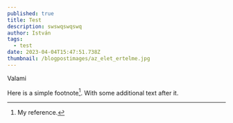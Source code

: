 ```yaml
---
published: true
title: Test
description: swswqswqswq
author: István
tags:
  - test
date: 2023-04-04T15:47:51.738Z
thumbnail: /blogpostimages/az_elet_ertelme.jpg
---
```

Valami

Here is a simple footnote[^1]. With some additional text after it.

[^1]: My reference.